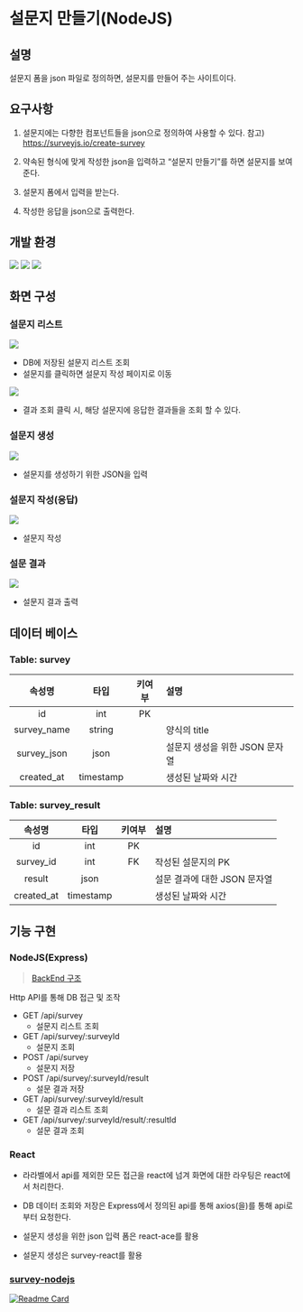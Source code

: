 # 설문지 만들기(NodeJS)

## 설명

설문지 폼을 json 파일로 정의하면, 설문지를 만들어 주는 사이트이다.

## 요구사항


1. 설문지에는 다향한 컴포넌트들을 json으로 정의하여 사용할 수 있다. 참고) https://surveyjs.io/create-survey

2. 약속된 형식에 맞게 작성한 json을 입력하고 “설문지 만들기”를 하면 설문지를 보여준다.

3. 설문지 폼에서 입력을 받는다.

4. 작성한 응답을 json으로 출력한다.

## 개발 환경

<img src="https://img.shields.io/badge/Node.JS_v16.14.0-339933?logo=node.js&logoColor=white">

<img src="https://img.shields.io/badge/Express_4-000000?logo=express&logoColor=white">

<img src="https://img.shields.io/badge/React_17-61DAFB?logo=react&logoColor=white">

## 화면 구성

### 설문지 리스트

![](./images/main_page.png)

- DB에 저장된 설문지 리스트 조회
- 설문지를 클릭하면 설문지 작성 페이지로 이동

![](./images/survey_result_list_page.png)

- 결과 조회 클릭 시, 해당 설문지에 응답한 결과들을 조회 할 수 있다.

### 설문지 생성

![](./images/survey_create_page.png)

- 설문지를 생성하기 위한 JSON을 입력

### 설문지 작성(응답)

![](./images/survey_form_page.png)

- 설문지 작성

### 설문 결과

![](./images/survey_result_page.png)

- 설문지 결과 출력

## 데이터 베이스

### Table: survey

|     속성명     |    타입     |    키여부     | 설명                  |
|:-----------:|:---------:|:----------:|:--------------------|
|     id      |    int    |     PK     |                     |
| survey_name |  string   |            | 양식의 title           |
| survey_json |   json    |            | 설문지 생성을 위한 JSON 문자열 |
| created_at  | timestamp || 생성된 날짜와 시간 |

### Table: survey_result

|    속성명     |    타입     | 키여부  | 설명                 |
|:----------:|:---------:|:----:|:-------------------|
|     id     |    int    |  PK  |                    |
| survey_id  |    int    |  FK  | 작성된 설문지의 PK        |
|   result   |   json    |      | 설문 결과에 대한 JSON 문자열 |
| created_at | timestamp |      | 생성된 날짜와 시간         |


## 기능 구현

### NodeJS(Express)
> [BackEnd 구조](survey-server/README.md)

Http API를 통해 DB 접근 및 조작

- GET /api/survey
    - 설문지 리스트 조회
- GET /api/survey/:surveyId
    - 설문지 조회
- POST /api/survey
    - 설문지 저장
- POST /api/survey/:surveyId/result
    - 설문 결과 저장
- GET /api/survey/:surveyId/result
    - 설문 결과 리스트 조회
- GET /api/survey/:surveyId/result/:resultId
    - 설문 결과 조회
    
### React

- 라라벨에서 api를 제외한 모든 접근을 react에 넘겨 화면에 대한 라우팅은 react에서 처리한다.

- DB 데이터 조회와 저장은 Express에서 정의된 api를 통해 axios(을)를 통해 api로부터 요청한다.

- 설문지 생성을 위한 json 입력 폼은 react-ace를 활용
- 설문지 생성은 survey-react를 활용


### [survey-nodejs](https://github.com/miniyus/survey-nodejs)
[![Readme Card](https://github-readme-stats.vercel.app/api/pin/?username=miniyus&repo=survey-nodejs&show_owner=true&theme=nord)](https://github.com/miniyus/survey-nodejs)
